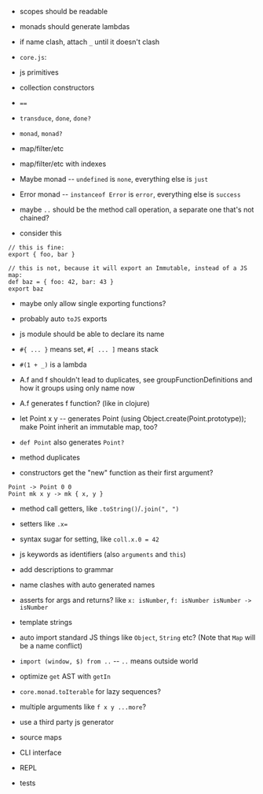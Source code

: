 - scopes should be readable
- monads should generate lambdas
- if name clash, attach `_` until it doesn't clash

- `core.js`:
- js primitives
- collection constructors
- `==`
- `transduce`, `done`, `done?`
- `monad`, `monad?`

- map/filter/etc
- map/filter/etc with indexes


- Maybe monad -- `undefined` is `none`, everything else is `just`
- Error monad -- `instanceof Error` is `error`, everything else is `success`


- maybe `..` should be the method call operation, a separate one that's not chained?


- consider this
```
// this is fine:
export { foo, bar }

// this is not, because it will export an Immutable, instead of a JS map:
def baz = { foo: 42, bar: 43 }
export baz
```
- maybe only allow single exporting functions?
- probably auto `toJS` exports


- js module should be able to declare its name
- `#{ ... }` means set, `#[ ... ]` means stack
- `#(1 + _)` is a lambda


- A.f and f shouldn't lead to duplicates, see groupFunctionDefinitions and how it groups using only name now
- A.f generates f function? (like in clojure)
- let Point x y -- generates Point (using Object.create(Point.prototype)); make Point inherit an immutable map, too?
- `def Point` also generates `Point?`
- method duplicates
- constructors get the "new" function as their first argument?
```
Point -> Point 0 0
Point mk x y -> mk { x, y }
```


- method call getters, like `.toString()`/`.join(", ")`
- setters like `.x=`
- syntax sugar for setting, like `coll.x.0 = 42`


- js keywords as identifiers (also `arguments` and `this`)
- add descriptions to grammar
- name clashes with auto generated names
- asserts for args and returns? like `x: isNumber`, `f: isNumber isNumber -> isNumber`
- template strings
- auto import standard JS things like `Object`, `String` etc? (Note that `Map` will be a name conflict)
- `import (window, $) from ..` -- `..` means outside world
- optimize `get` AST with `getIn`
- `core.monad.toIterable` for lazy sequences?
- multiple arguments like `f x y ...more`?
- use a third party js generator
- source maps
- CLI interface
- REPL
- tests
